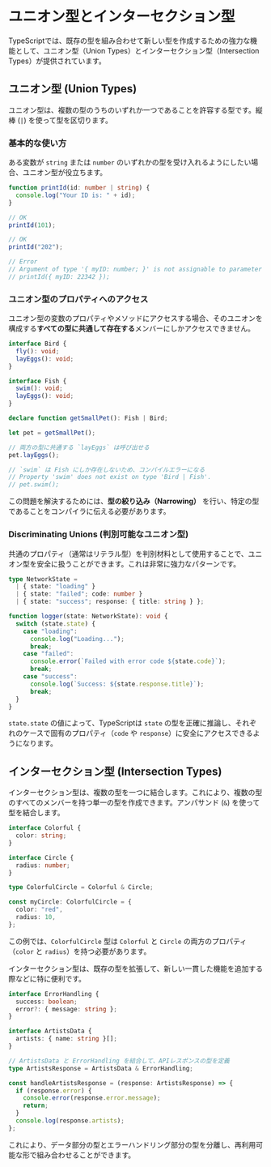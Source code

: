 # ユニオン型とインターセクション型

TypeScriptでは、既存の型を組み合わせて新しい型を作成するための強力な機能として、ユニオン型（Union Types）とインターセクション型（Intersection Types）が提供されています。

## ユニオン型 (Union Types)

ユニオン型は、複数の型のうちのいずれか一つであることを許容する型です。縦棒 (`|`) を使って型を区切ります。

### 基本的な使い方

ある変数が `string` または `number` のいずれかの型を受け入れるようにしたい場合、ユニオン型が役立ちます。

```typescript
function printId(id: number | string) {
  console.log("Your ID is: " + id);
}

// OK
printId(101);

// OK
printId("202");

// Error
// Argument of type '{ myID: number; }' is not assignable to parameter of type 'string | number'.
// printId({ myID: 22342 });
```

### ユニオン型のプロパティへのアクセス

ユニオン型の変数のプロパティやメソッドにアクセスする場合、そのユニオンを構成する**すべての型に共通して存在する**メンバーにしかアクセスできません。

```typescript
interface Bird {
  fly(): void;
  layEggs(): void;
}

interface Fish {
  swim(): void;
  layEggs(): void;
}

declare function getSmallPet(): Fish | Bird;

let pet = getSmallPet();

// 両方の型に共通する `layEggs` は呼び出せる
pet.layEggs();

// `swim` は Fish にしか存在しないため、コンパイルエラーになる
// Property 'swim' does not exist on type 'Bird | Fish'.
// pet.swim();
```

この問題を解決するためには、**型の絞り込み（Narrowing）** を行い、特定の型であることをコンパイラに伝える必要があります。

### Discriminating Unions (判別可能なユニオン型)

共通のプロパティ（通常はリテラル型）を判別材料として使用することで、ユニオン型を安全に扱うことができます。これは非常に強力なパターンです。

```typescript
type NetworkState =
  | { state: "loading" }
  | { state: "failed"; code: number }
  | { state: "success"; response: { title: string } };

function logger(state: NetworkState): void {
  switch (state.state) {
    case "loading":
      console.log("Loading...");
      break;
    case "failed":
      console.error(`Failed with error code ${state.code}`);
      break;
    case "success":
      console.log(`Success: ${state.response.title}`);
      break;
  }
}
```
`state.state` の値によって、TypeScriptは `state` の型を正確に推論し、それぞれのケースで固有のプロパティ（`code` や `response`）に安全にアクセスできるようになります。

## インターセクション型 (Intersection Types)

インターセクション型は、複数の型を一つに結合します。これにより、複数の型のすべてのメンバーを持つ単一の型を作成できます。アンパサンド (`&`) を使って型を結合します。

```typescript
interface Colorful {
  color: string;
}

interface Circle {
  radius: number;
}

type ColorfulCircle = Colorful & Circle;

const myCircle: ColorfulCircle = {
  color: "red",
  radius: 10,
};
```

この例では、`ColorfulCircle` 型は `Colorful` と `Circle` の両方のプロパティ（`color` と `radius`）を持つ必要があります。

インターセクション型は、既存の型を拡張して、新しい一貫した機能を追加する際などに特に便利です。

```typescript
interface ErrorHandling {
  success: boolean;
  error?: { message: string };
}

interface ArtistsData {
  artists: { name: string }[];
}

// ArtistsData と ErrorHandling を結合して、APIレスポンスの型を定義
type ArtistsResponse = ArtistsData & ErrorHandling;

const handleArtistsResponse = (response: ArtistsResponse) => {
  if (response.error) {
    console.error(response.error.message);
    return;
  }
  console.log(response.artists);
};
```
これにより、データ部分の型とエラーハンドリング部分の型を分離し、再利用可能な形で組み合わせることができます。
